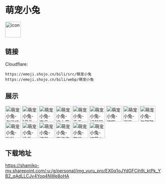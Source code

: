 # 萌宠小兔
<img src="https://emoji.shojo.cn/bili/src/萌宠小兔/icon.png" width="50" height="50" alt="icon">

## 链接
Cloudflare:
```
https://emoji.shojo.cn/bili/src/萌宠小兔
https://emoji.shojo.cn/bili/webp/萌宠小兔
```
## 展示
<img src="https://emoji.shojo.cn/bili/src/萌宠小兔/萌宠小兔-怎能吃兔兔.png" width="50" height="50" alt="萌宠小兔-怎能吃兔兔">
<img src="https://emoji.shojo.cn/bili/src/萌宠小兔/萌宠小兔-HIHI.png" width="50" height="50" alt="萌宠小兔-HIHI">
<img src="https://emoji.shojo.cn/bili/src/萌宠小兔/萌宠小兔-奔月.png" width="50" height="50" alt="萌宠小兔-奔月">
<img src="https://emoji.shojo.cn/bili/src/萌宠小兔/萌宠小兔-吃白菜.png" width="50" height="50" alt="萌宠小兔-吃白菜">
<img src="https://emoji.shojo.cn/bili/src/萌宠小兔/萌宠小兔-乖乖.png" width="50" height="50" alt="萌宠小兔-乖乖">
<img src="https://emoji.shojo.cn/bili/src/萌宠小兔/萌宠小兔-好舒服.png" width="50" height="50" alt="萌宠小兔-好舒服">
<img src="https://emoji.shojo.cn/bili/src/萌宠小兔/萌宠小兔-惊吓.png" width="50" height="50" alt="萌宠小兔-惊吓">
<img src="https://emoji.shojo.cn/bili/src/萌宠小兔/萌宠小兔-泪目.png" width="50" height="50" alt="萌宠小兔-泪目">
<img src="https://emoji.shojo.cn/bili/src/萌宠小兔/萌宠小兔-气鼓鼓.png" width="50" height="50" alt="萌宠小兔-气鼓鼓">
<img src="https://emoji.shojo.cn/bili/src/萌宠小兔/萌宠小兔-贴贴.png" width="50" height="50" alt="萌宠小兔-贴贴">
<img src="https://emoji.shojo.cn/bili/src/萌宠小兔/萌宠小兔-偷看.png" width="50" height="50" alt="萌宠小兔-偷看">
<img src="https://emoji.shojo.cn/bili/src/萌宠小兔/萌宠小兔-挖洞.png" width="50" height="50" alt="萌宠小兔-挖洞">
<img src="https://emoji.shojo.cn/bili/src/萌宠小兔/萌宠小兔-要抱抱.png" width="50" height="50" alt="萌宠小兔-要抱抱">
<img src="https://emoji.shojo.cn/bili/src/萌宠小兔/萌宠小兔-在吗.png" width="50" height="50" alt="萌宠小兔-在吗">
<img src="https://emoji.shojo.cn/bili/src/萌宠小兔/萌宠小兔-吃萝卜.png" width="50" height="50" alt="萌宠小兔-吃萝卜">

## 下载地址

https://shamiko-my.sharepoint.com/:u:/g/personal/img_yuru_pro/EX0q1oJYdGFCih9i_ktPk_YB2_qAdLLCJv4Yoq4NWe8oHA